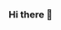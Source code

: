 ### Hi there 👋

<!--
**daukesnurmukhan/daukesnurmukhan** is a ✨ _special_ ✨ repository because its `README.md` (this file) appears on your GitHub profile.

Here are some ideas to get you started:

- 🔭 I’m currently working on Tractor.app
-->
